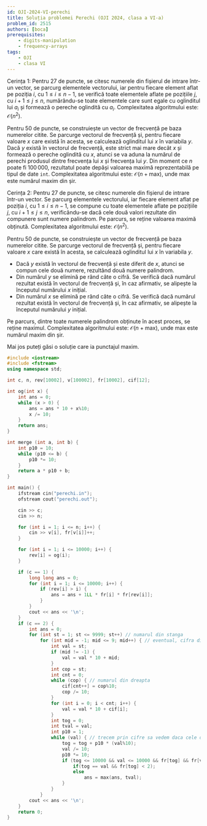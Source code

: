 ```yaml
---
id: OJI-2024-VI-perechi
title: Soluția problemei Perechi (OJI 2024, clasa a VI-a)
problem_id: 2515
authors: [boca]
prerequisites:
    - digits-manipulation
    - frequency-arrays
tags:
    - OJI
    - clasa VI
---
```


Cerința 1: Pentru 27 de puncte, se citesc numerele din fișierul de intrare
într-un vector, se parcurg elementele vectorului, iar pentru fiecare element
aflat pe poziția $i$, cu $1 \leq i \leq n - 1$, se verifică toate elementele
aflate pe pozițiile $j$, cu $i + 1 \leq j \leq n$, numărându-se toate elementele
care sunt egale cu oglinditul lui $a_i$ și formează o pereche oglindită cu
$a_i$. Complexitatea algoritmului este: $\mathcal{O}(n^2)$.

Pentru 50 de puncte, se construiește un vector de frecvență pe baza numerelor
citite. Se parcurge vectorul de frecvență și, pentru fiecare valoare $x$ care
există în acesta, se calculează oglinditul lui $x$ în variabila $y$. Dacă $y$
există în vectorul de frecvență, este strict mai mare decât $x$ și formează o
pereche oglindită cu $x$, atunci se va aduna la numărul de perechi produsul
dintre frecvența lui $x$ și frecvența lui $y$. Din moment ce $n$ poate fi
$100\,000$, rezultatul poate depăși valoarea maximă reprezentabilă pe tipul de
date `int`. Complexitatea algoritmului este: $\mathcal{O}(n + \text{max})$, unde
$\text{max}$ este numărul maxim din șir.

Cerința 2: Pentru 27 de puncte, se citesc numerele din fișierul de intrare
într-un vector. Se parcurg elementele vectorului, iar fiecare element aflat pe
poziția $i$, cu $1 \leq i \leq n - 1$, se compune cu toate elementele aflate pe
pozițiile $j$, cu $i + 1 \leq j \leq n$, verificându-se dacă cele două valori
rezultate din compunere sunt numere palindrom. Pe parcurs, se reține valoarea
maximă obținută. Complexitatea algoritmului este: $\mathcal{O}(n^2)$.

Pentru 50 de puncte, se construiește un vector de frecvență pe baza numerelor
citite. Se parcurge vectorul de frecvență și, pentru fiecare valoare $x$ care
există în acesta, se calculează oglinditul lui $x$ în variabila $y$.

-   Dacă $y$ există în vectorul de frecvență și este diferit de $x$, atunci se
    compun cele două numere, rezultând două numere palindrom.
-   Din numărul $y$ se elimină pe rând câte o cifră. Se verifică dacă numărul
    rezultat există în vectorul de frecvență și, în caz afirmativ, se alipește la
    începutul numărului $x$ inițial.
-   Din numărul $x$ se elimină pe rând câte o cifră. Se verifică dacă numărul
    rezultat există în vectorul de frecvență și, în caz afirmativ, se alipește la
    începutul numărului $y$ inițial.

Pe parcurs, dintre toate numerele palindrom obținute în acest proces, se reține
maximul. Complexitatea algoritmului este: $\mathcal{O}(n + \text{max})$, unde
$\text{max}$ este numărul maxim din șir.

Mai jos puteți găsi o soluție care ia punctajul maxim.

```cpp
#include <iostream>
#include <fstream>
using namespace std;

int c, n, rev[10002], v[100002], fr[10002], cif[12];

int og(int x) {
    int ans = 0;
    while (x > 0) {
        ans = ans * 10 + x%10;
        x /= 10;
    }
    return ans;
}

int merge (int a, int b) {
    int p10 = 10;
    while (p10 <= b) {
        p10 *= 10;
    }
    return a * p10 + b;
}

int main() {
    ifstream cin("perechi.in");
    ofstream cout("perechi.out");

    cin >> c;
    cin >> n;

    for (int i = 1; i <= n; i++) {
        cin >> v[i], fr[v[i]]++;
    }

    for (int i = 1; i <= 10000; i++) {
        rev[i] = og(i);
    }

    if (c == 1) {
        long long ans = 0;
        for (int i = 1; i <= 10000; i++) {
            if (rev[i] > i) {
                ans = ans + 1LL * fr[i] * fr[rev[i]];
            }
        }
        cout << ans << '\n';
    }
    if (c == 2) {
        int ans = 0;
        for (int st = 1; st <= 9999; st++) // numarul din stanga
            for (int mid = -1; mid <= 9; mid++) { // eventual, cifra din mijloc
                int val = st;
                if (mid != -1) {
                    val = val * 10 + mid;
                }
                int cop = st;
                int cnt = 0;
                while (cop) { // numarul din dreapta
                    cif[cnt++] = cop%10;
                    cop /= 10;
                }
                for (int i = 0; i < cnt; i++) {
                    val = val * 10 + cif[i];
                }
                int tog = 0;
                int tval = val;
                int p10 = 1;
                while (val) { // trecem prin cifre sa vedem daca cele doua jumatati exista
                    tog = tog + p10 * (val%10);
                    val /= 10;
                    p10 *= 10;
                    if (tog <= 10000 && val <= 10000 && fr[tog] && fr[val] && merge(val, tog) == tval) {
                        if(tog == val && fr[tog] < 2);
                        else
                            ans = max(ans, tval);
                    }
                }
            }
        cout << ans << '\n';
    }
    return 0;
}
```
